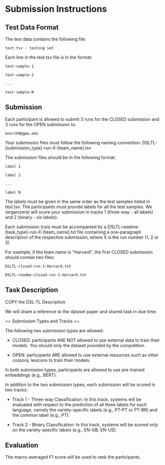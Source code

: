 <h1>Submission Instructions</h1>

<h2>Test Data Format</h2>

The test data contains the following file:

	test.tsv - testing set

Each line in the test.tsv file is in the format:

	text-sample-1

	text-sample-2

	...

	text-sample-N


<h2>Submission</h2>

Each participant is allowed to submit 3 runs for the CLOSED submission and 3 runs for the OPEN submission to:

	knorth8@gmu.edu

Your submission files must follow the following naming convention: DSLTL-[submission_type]-run-X-[team_name].tsv 

The submission files should be in the following format:

	label 1

	label 2

	...

	label N

The labels must be given in the same order as the test samples listed in test.tsv. The participants must provide labels for all the test samples. We (organizers) will score your submission in tracks 1 (three-way - all labels) and 2 (binary - six labels). 

Each submission (run) must be accompanied by a DSLTL-readme-[task_type]-run-X-[team_name].txt file containing a one-paragraph description of the respective submission, where X is the run number (1, 2 or 3). 

For example, if the team name is "Harvard", the first CLOSED submission should contain two files:

	DSLTL-closed-run-1-Harvard.txt

	DSLTL-readme-closed-run-1-Harvard.txt


<h2>Task Description</h2>

COPY the DSL-TL Description

We will share a reference to the dataset paper and shared task in due time. 


== Submission Types and Tracks ==

The following two submission types are allowed:

- CLOSED: participants ARE NOT allowed to use external data to train their models. You should only the dataset provided by the competition. 

- OPEN: participants ARE allowed to use external resources such as other corpora, lexicons to train their models.

In both submission types, participants are allowed to use pre-trained embeddings (e.g., BERT).

In addition to the two submission types, each submission will be scored in two tracks:

- Track 1 - Three-way Classification: In this track, systems will be evaluated with respect to the prediction of all three labels for each language, namely the variety-specific labels (e.g., PT-PT or PT-BR) and the common label (e.g., PT).

- Track 2 - Binary Classification: In this track, systems will be scored only on the variety-specific labels (e.g., EN-GB, EN-US).

<h2>Evaluation</h2>

The macro-averaged F1 score will be used to rank the participants.
